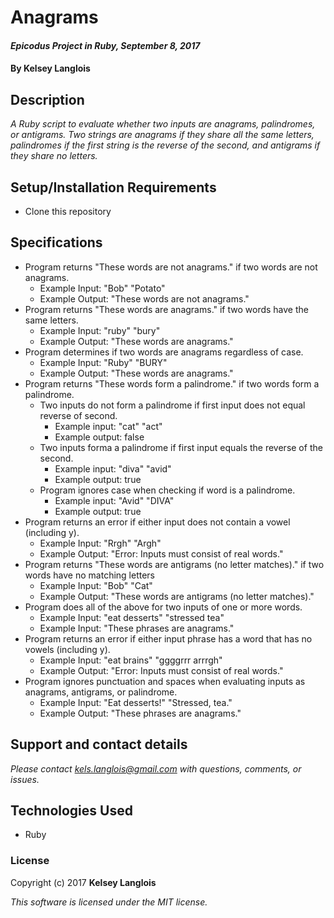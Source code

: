 # Anagrams

#### _Epicodus Project in Ruby, September 8, 2017_

#### By Kelsey Langlois

## Description

_A Ruby script to evaluate whether two inputs are anagrams, palindromes, or antigrams. Two strings are anagrams if they share all the same letters, palindromes if the first string is the reverse of the second, and antigrams if they share no letters._

## Setup/Installation Requirements

* Clone this repository

## Specifications

* Program returns "These words are not anagrams." if two words are not anagrams.
  * Example Input: "Bob" "Potato"
  * Example Output: "These words are not anagrams."
* Program returns "These words are anagrams." if two words have the same letters.
  * Example Input: "ruby" "bury"
  * Example Output: "These words are anagrams."
* Program determines if two words are anagrams regardless of case.
  * Example Input: "Ruby" "BURY"
  * Example Output: "These words are anagrams."
* Program returns "These words form a palindrome." if two words form a palindrome.
  * Two inputs do not form a palindrome if first input does not equal reverse of second.
    * Example input: "cat" "act"
    * Example output: false
  * Two inputs forma a palindrome if first input equals the reverse of the second.
    * Example input: "diva" "avid"
    * Example output: true
  * Program ignores case when checking if word is a palindrome.
    * Example input: "Avid" "DIVA"
    * Example output: true
* Program returns an error if either input does not contain a vowel (including y).
  * Example Input: "Rrgh" "Argh"
  * Example Output: "Error: Inputs must consist of real words."
* Program returns "These words are antigrams (no letter matches)." if two words have no matching letters
  * Example Input: "Bob" "Cat"
  * Example Output: "These words are antigrams (no letter matches)."
* Program does all of the above for two inputs of one or more words.
  * Example Input: "eat desserts" "stressed tea"
  * Example Input: "These phrases are anagrams."
* Program returns an error if either input phrase has a word that has no vowels (including y).
  * Example Input: "eat brains" "ggggrrr arrrgh"
  * Example Output: "Error: Inputs must consist of real words."
* Program ignores punctuation and spaces when evaluating inputs as anagrams, antigrams, or palindrome.
  * Example Input: "Eat desserts!" "Stressed, tea."
  * Example Output: "These phrases are anagrams."

## Support and contact details

_Please contact [kels.langlois@gmail.com](mailto:kels.langlois@gmail.com) with questions, comments, or issues._

## Technologies Used

* Ruby

### License

Copyright (c) 2017 **Kelsey Langlois**

*This software is licensed under the MIT license.*
